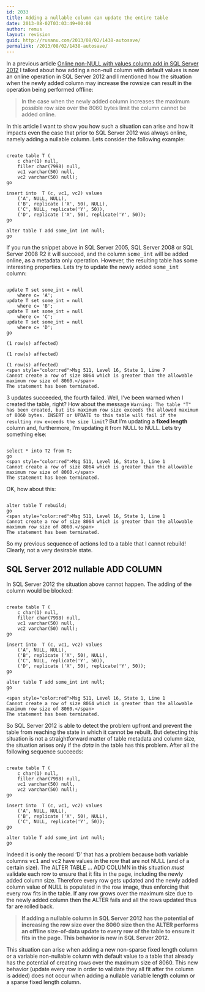 ```yaml
---
id: 2033
title: Adding a nullable column can update the entire table
date: 2013-08-02T03:03:49+00:00
author: remus
layout: revision
guid: http://rusanu.com/2013/08/02/1438-autosave/
permalink: /2013/08/02/1438-autosave/
---
```

In a previous article [Online non-NULL with values column add in SQL Server 2012](http://rusanu.com/2011/07/13/online-non-null-with-values-column-add-in-sql-server-11/) I talked about how adding a non-null column with default values is now an online operation in SQL Server 2012 and I mentioned how the situation when the newly added column may increase the rowsize can result in the operation being performed offline:

> In the case when the newly added column increases the maximum possible row size over the 8060 bytes limit the column cannot be added online.

In this article I want to show you how such a situation can arise and how it impacts even the case that prior to SQL Server 2012 was always online, namely adding a nullable column. Lets consider the following example:

<!--more-->

<pre><code class="prettyprint lang-sql">
create table T (
	c char(1) null,
	filler char(7998) null, 
	vc1 varchar(50) null,
	vc2 varchar(50) null);
go	

insert into  T (c, vc1, vc2) values 
	('A', NULL, NULL),
	('B', replicate ('X', 50), NULL),
	('C', NULL, replicate('Y', 50)),
	('D', replicate ('X', 50), replicate('Y', 50));
go

alter table T add some_int int null;
go
</code></pre>

If you run the snippet above in SQL Server 2005, SQL Server 2008 or SQL Server 2008 R2 it will succeed, and the column <tt>some_int</tt> will be added online, as a metadata only operation. However, the resulting table has some interesting properties. Lets try to update the newly added <tt>some_int</tt> column:

<pre><code class="prettyprint lang-sql">
update T set some_int = null
	where c= 'A';
update T set some_int = null
	where c= 'B';
update T set some_int = null
	where c= 'C';
update T set some_int = null
	where c= 'D';
go

(1 row(s) affected)

(1 row(s) affected)

(1 row(s) affected)
&lt;span style="color:red">Msg 511, Level 16, State 1, Line 7
Cannot create a row of size 8064 which is greater than the allowable maximum row size of 8060.&lt;/span>
The statement has been terminated.
</code></pre>

3 updates succeeded, the fourth failed. Well, I&#8217;ve been warned when I created the table, right? How about the message `Warning: The table "T" has been created, but its maximum row size exceeds the allowed maximum of 8060 bytes. INSERT or UPDATE to this table will fail if the resulting row exceeds the size limit`? But I&#8217;m updating a **fixed length** column and, furthermore, I&#8217;m updating it from NULL to NULL. Lets try something else:

<pre><code class="prettyprint lang-sql">
select * into T2 from T;	
go
&lt;span style="color:red">Msg 511, Level 16, State 1, Line 1
Cannot create a row of size 8064 which is greater than the allowable maximum row size of 8060.&lt;/span>
The statement has been terminated.
</code></pre>

OK, how about this:

<pre><code class="prettyprint lang-sql">
alter table T rebuild;
go
&lt;span style="color:red">Msg 511, Level 16, State 1, Line 1
Cannot create a row of size 8064 which is greater than the allowable maximum row size of 8060.&lt;/span>
The statement has been terminated.
</code></pre>

So my previous sequence of actions led to a table that I cannot rebuild! Clearly, not a very desirable state.

## SQL Server 2012 nullable ADD COLUMN

In SQL Server 2012 the situation above cannot happen. The adding of the column would be blocked: 

<pre><code class="prettyprint lang-sql">
create table T (
	c char(1) null,
	filler char(7998) null, 
	vc1 varchar(50) null,
	vc2 varchar(50) null);
go	

insert into  T (c, vc1, vc2) values 
	('A', NULL, NULL),
	('B', replicate ('X', 50), NULL),
	('C', NULL, replicate('Y', 50)),
	('D', replicate ('X', 50), replicate('Y', 50));
go

alter table T add some_int int null;
go

&lt;span style="color:red">Msg 511, Level 16, State 1, Line 1
Cannot create a row of size 8064 which is greater than the allowable maximum row size of 8060.&lt;/span>
The statement has been terminated.
</code></pre>

So SQL Server 2012 is able to detect the problem upfront and prevent the table from reaching the state in which it cannot be rebuilt. But detecting this situation is not a straightforward matter of table metadata and column size, the situation arises only if the _data_ in the table has this problem. After all the following sequence succeeds:

<pre><code class="prettyprint lang-sql">
create table T (
	c char(1) null,
	filler char(7998) null, 
	vc1 varchar(50) null,
	vc2 varchar(50) null);
go	

insert into  T (c, vc1, vc2) values 
	('A', NULL, NULL),
	('B', replicate ('X', 50), NULL),
	('C', NULL, replicate('Y', 50));
go

alter table T add some_int int null;
go
</code></pre>

Indeed it is only the record &#8216;D&#8217; that has a problem because both variable columns <tt>vc1</tt> and <tt>vc2</tt> have values in the row that are not NULL (and of a certain size). The ALTER TABLE &#8230; ADD COLUMN in this situation _must_ validate each row to ensure that it fits in the page, including the newly added column size. Therefore every row gets updated and the newly added column value of NULL is populated in the row image, thus enforcing that every row fits in the table. If any row grows over the maximum size due to the newly added column then the ALTER fails and all the rows updated thus far are rolled back.

> **If adding a nullable column in SQL Server 2012 has the potential of increasing the row size over the 8060 size then the ALTER performs an offline size-of-data update to every row of the table to ensure it fits in the page. This behavior is new in SQL Server 2012.**

This situation can arise when adding a new non-sparse fixed length column or a variable non-nullable column with default value to a table that already has the potential of creating rows over the maximum size of 8060. This new behavior (update every row in order to validate they all fit after the column is added) does not occur when adding a nullable variable length column or a sparse fixed length column.